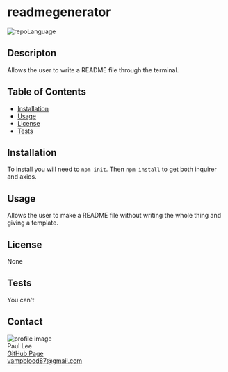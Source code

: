 # readmegenerator

![repoLanguage](https://img.shields.io/github/languages/top/vb27/readmegenerator)

## Descripton
Allows the user to write a README file through the terminal.
                        
## Table of Contents
                        
* [Installation](#installation)
* [Usage](#usage)
* [License](#license)
* [Tests](#tests)
                        
## Installation
To install you will need to `npm init`. Then `npm install` to get both inquirer and axios.
                        
## Usage
Allows the user to make a README file without writing the whole thing and giving a template.
                        
## License
None
                
## Tests
You can't
                
## Contact
![profile image](https://avatars3.githubusercontent.com/u/61212387?v=4)
<br/>
Paul Lee
<br/>
[GitHub Page](https://github.com/vb27)
<br/>
vampblood87@gmail.com
                
